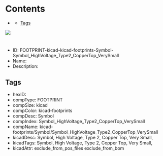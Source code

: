 



Contents
========

* [](#)
	* [Tags](#tags)
  
![][im]
# 

- ID: FOOTPRINT-kicad-kicad-footprints-Symbol-Symbol_HighVoltage_Type2_CopperTop_VerySmall
- Name: 
- Description: 

## Tags

- hexID: 
- oompType: FOOTPRINT
- oompSize: kicad
- oompColor: kicad-footprints
- oompDesc: Symbol
- oompIndex: Symbol_HighVoltage_Type2_CopperTop_VerySmall
- oompName: kicad-footprints/Symbol/Symbol_HighVoltage_Type2_CopperTop_VerySmall
- kicadDesc: Symbol, High Voltage, Type 2, Copper Top, Very Small,
- kicadTags: Symbol, High Voltage, Type 2, Copper Top, Very Small,
- kicadAttr: exclude_from_pos_files exclude_from_bom



[im]: image.png

